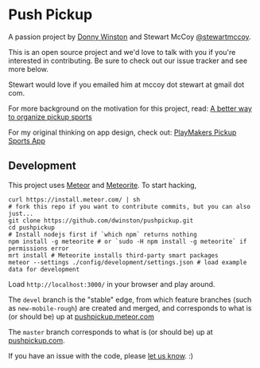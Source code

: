 # Push Pickup

A passion project by [Donny Winston](http://www.linkedin.com/pub/donny-winston/8/951/552) and Stewart McCoy [@stewartmccoy](http://twitter.com/stewartmccoy).

This is an open source project and we'd love to talk with you if you're interested in contributing. Be sure to check out our issue tracker and see more below.

Stewart would love if you emailed him at mccoy dot stewart at gmail dot com.

For more background on the motivation for this project, read: [A better way to organize pickup sports](http://stewartmccoy.com/a-better-way-to-organize-pickup-sports/)

For my original thinking on app design, check out: [PlayMakers Pickup Sports App](http://stewartmccoy.com/playmakers-pickup-sports-app/)

## Development

This project uses [Meteor](http://www.meteor.com) and [Meteorite](http://oortcloud.github.io/meteorite/). To start hacking,

    curl https://install.meteor.com/ | sh
    # fork this repo if you want to contribute commits, but you can also just...
    git clone https://github.com/dwinston/pushpickup.git
    cd pushpickup
    # Install nodejs first if `which npm` returns nothing
    npm install -g meteorite # or `sudo -H npm install -g meteorite` if permissions error
    mrt install # Meteorite installs third-party smart packages
    meteor --settings ./config/development/settings.json # load example data for development

Load `http://localhost:3000/` in your browser and play around.

The `devel` branch is the "stable" edge, from which feature branches (such as `new-mobile-rough`) are created and merged, and corresponds to what is (or should be) up at [pushpickup.meteor.com](http://pushpickup.meteor.com)

The `master` branch corresponds to what is (or should be) up at [pushpickup.com](http://pushpickup.com).

If you have an issue with the code, please [let us know](https://github.com/dwinston/pushpickup/issues/new). :)
